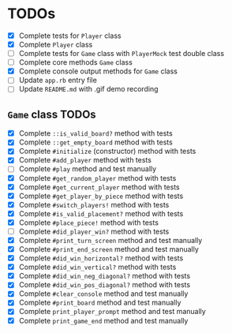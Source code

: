 # TODOs

- [x] Complete tests for `Player` class
- [x] Complete `Player` class
- [ ] Complete tests for `Game` class with `PlayerMock` test double class
- [ ] Complete core methods `Game` class
- [x] Complete console output methods for `Game` class
- [ ] Update `app.rb` entry file
- [ ] Update `README.md` with .gif demo recording

## `Game` class TODOs

- [x] Complete `::is_valid_board?` method with tests
- [x] Complete `::get_empty_board` method with tests
- [x] Complete `#initialize` (constructor) method with tests
- [x] Complete `#add_player` method with tests
- [ ] Complete `#play` method and test manually
- [x] Complete `#get_random_player` method with tests
- [x] Complete `#get_current_player` method with tests
- [x] Complete `#get_player_by_piece` method with tests
- [x] Complete `#switch_players!` method with tests
- [x] Complete `#is_valid_placement?` method with tests
- [x] Complete `#place_piece!` method with tests
- [ ] Complete `#did_player_win?` method with tests
- [x] Complete `#print_turn_screen` method and test manually
- [x] Complete `#print_end_screen` method and test manually
- [x] Complete `#did_win_horizontal?` method with tests
- [x] Complete `#did_win_vertical?` method with tests
- [x] Complete `#did_win_neg_diagonal?` method with tests
- [x] Complete `#did_win_pos_diagonal?` method with tests
- [x] Complete `#clear_console` method and test manually
- [x] Complete `#print_board` method and test manually
- [x] Complete `print_player_prompt` method and test manually
- [x] Complete `print_game_end` method and test manually
